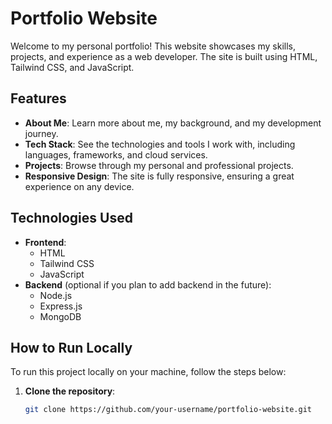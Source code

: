 # Portfolio Website

Welcome to my personal portfolio! This website showcases my skills, projects, and experience as a web developer. The site is built using HTML, Tailwind CSS, and JavaScript.

## Features

- **About Me**: Learn more about me, my background, and my development journey.
- **Tech Stack**: See the technologies and tools I work with, including languages, frameworks, and cloud services.
- **Projects**: Browse through my personal and professional projects.
- **Responsive Design**: The site is fully responsive, ensuring a great experience on any device.

## Technologies Used

- **Frontend**:
  - HTML
  - Tailwind CSS
  - JavaScript
- **Backend** (optional if you plan to add backend in the future):
  - Node.js
  - Express.js
  - MongoDB

## How to Run Locally

To run this project locally on your machine, follow the steps below:

1. **Clone the repository**:
   ```bash
   git clone https://github.com/your-username/portfolio-website.git
